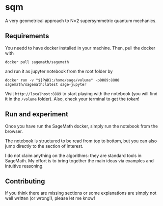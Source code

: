 # sqm

A very geometrical approach to N=2 supersymmetric quantum mechanics.

## Requirements
You needd to have docker installed in your machine. Then,  pull the docker with
```
docker pull sagemath/sagemath
```
and run it as jupyter notebook from the root folder by
```
docker run -v "${PWD}:/home/sage/volume" -p8889:8888 sagemath/sagemath:latest sage-jupyter
```
Visit `http://localhost:8889` to start playing with the notebook (you will find it in the `/volume` folder). Also, check your terminal to get the *token*!

## Run and experiment

Once you have run the SageMath docker, simply run the notebook from the browser.

The notebook is structured to be read from top to bottom, but you can also jump directly to the section of interest.

I do not claim anything on the algorithms: they are standard tools in SageMath. My effort is to bring together the main ideas via examples and intuitive reasoning.

## Contributing

If you think there are missing sections or some explanations are simply not well written (or wrong!), please let me know!
